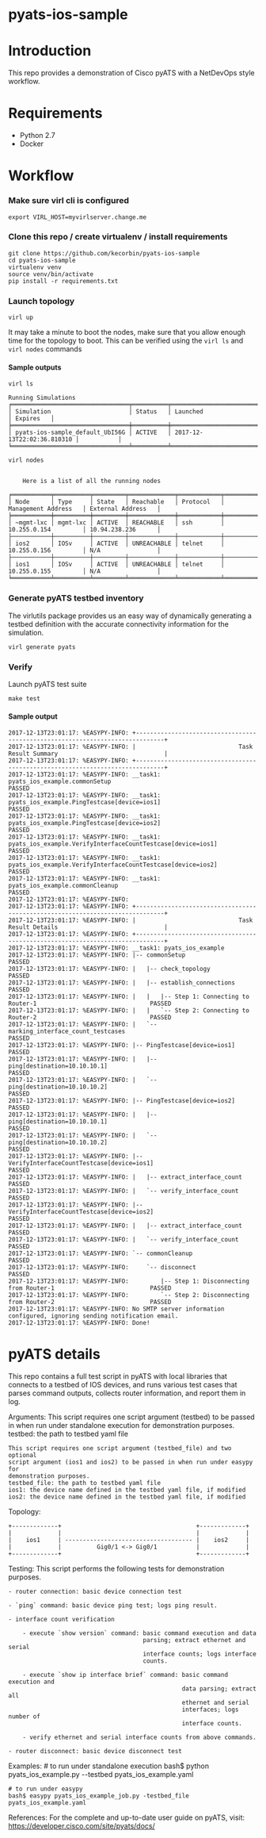 # pyats-ios-sample

# Introduction

This repo provides a demonstration of Cisco pyATS with a NetDevOps style workflow.

# Requirements

* Python 2.7
* Docker

# Workflow

### Make sure virl cli is configured

```
export VIRL_HOST=myvirlserver.change.me
```

### Clone this repo / create virtualenv / install requirements

```
git clone https://github.com/kecorbin/pyats-ios-sample
cd pyats-ios-sample
virtualenv venv
source venv/bin/activate
pip install -r requirements.txt

```

### Launch topology

```
virl up
```
It may take a minute to boot the nodes, make sure that you allow enough time for
the topology to boot. This can be verified using the `virl ls` and `virl nodes`
commands

#### Sample outputs

```
virl ls

Running Simulations
╒═════════════════════════════════╤══════════╤════════════════════════════╤═══════════╕
│ Simulation                      │ Status   │ Launched                   │ Expires   │
╞═════════════════════════════════╪══════════╪════════════════════════════╪═══════════╡
│ pyats-ios-sample_default_UbI56G │ ACTIVE   │ 2017-12-13T22:02:36.810310 │           │
╘═════════════════════════════════╧══════════╧════════════════════════════╧═══════════╛

virl nodes


    Here is a list of all the running nodes

╒═══════════╤══════════╤═════════╤═════════════╤════════════╤══════════════════════╤════════════════════╕
│ Node      │ Type     │ State   │ Reachable   │ Protocol   │ Management Address   │ External Address   │
╞═══════════╪══════════╪═════════╪═════════════╪════════════╪══════════════════════╪════════════════════╡
│ ~mgmt-lxc │ mgmt-lxc │ ACTIVE  │ REACHABLE   │ ssh        │ 10.255.0.154         │ 10.94.238.236      │
├───────────┼──────────┼─────────┼─────────────┼────────────┼──────────────────────┼────────────────────┤
│ ios2      │ IOSv     │ ACTIVE  │ UNREACHABLE │ telnet     │ 10.255.0.156         │ N/A                │
├───────────┼──────────┼─────────┼─────────────┼────────────┼──────────────────────┼────────────────────┤
│ ios1      │ IOSv     │ ACTIVE  │ UNREACHABLE │ telnet     │ 10.255.0.155         │ N/A                │
╘═══════════╧══════════╧═════════╧═════════════╧════════════╧══════════════════════╧════════════════════╛

```

### Generate pyATS testbed inventory

The virlutils package provides us an easy way of dynamically generating a testbed
definition with the accurate connectivity information for the simulation.

```
virl generate pyats
```


### Verify

Launch pyATS test suite

```
make test
```

#### Sample output

```
2017-12-13T23:01:17: %EASYPY-INFO: +------------------------------------------------------------------------------+
2017-12-13T23:01:17: %EASYPY-INFO: |                             Task Result Summary                              |
2017-12-13T23:01:17: %EASYPY-INFO: +------------------------------------------------------------------------------+
2017-12-13T23:01:17: %EASYPY-INFO: __task1: pyats_ios_example.commonSetup                                    PASSED
2017-12-13T23:01:17: %EASYPY-INFO: __task1: pyats_ios_example.PingTestcase[device=ios1]                      PASSED
2017-12-13T23:01:17: %EASYPY-INFO: __task1: pyats_ios_example.PingTestcase[device=ios2]                      PASSED
2017-12-13T23:01:17: %EASYPY-INFO: __task1: pyats_ios_example.VerifyInterfaceCountTestcase[device=ios1]      PASSED
2017-12-13T23:01:17: %EASYPY-INFO: __task1: pyats_ios_example.VerifyInterfaceCountTestcase[device=ios2]      PASSED
2017-12-13T23:01:17: %EASYPY-INFO: __task1: pyats_ios_example.commonCleanup                                  PASSED
2017-12-13T23:01:17: %EASYPY-INFO:
2017-12-13T23:01:17: %EASYPY-INFO: +------------------------------------------------------------------------------+
2017-12-13T23:01:17: %EASYPY-INFO: |                             Task Result Details                              |
2017-12-13T23:01:17: %EASYPY-INFO: +------------------------------------------------------------------------------+
2017-12-13T23:01:17: %EASYPY-INFO: __task1: pyats_ios_example
2017-12-13T23:01:17: %EASYPY-INFO: |-- commonSetup                                                           PASSED
2017-12-13T23:01:17: %EASYPY-INFO: |   |-- check_topology                                                    PASSED
2017-12-13T23:01:17: %EASYPY-INFO: |   |-- establish_connections                                             PASSED
2017-12-13T23:01:17: %EASYPY-INFO: |   |   |-- Step 1: Connecting to Router-1                                PASSED
2017-12-13T23:01:17: %EASYPY-INFO: |   |   `-- Step 2: Connecting to Router-2                                PASSED
2017-12-13T23:01:17: %EASYPY-INFO: |   `-- marking_interface_count_testcases                                 PASSED
2017-12-13T23:01:17: %EASYPY-INFO: |-- PingTestcase[device=ios1]                                             PASSED
2017-12-13T23:01:17: %EASYPY-INFO: |   |-- ping[destination=10.10.10.1]                                      PASSED
2017-12-13T23:01:17: %EASYPY-INFO: |   `-- ping[destination=10.10.10.2]                                      PASSED
2017-12-13T23:01:17: %EASYPY-INFO: |-- PingTestcase[device=ios2]                                             PASSED
2017-12-13T23:01:17: %EASYPY-INFO: |   |-- ping[destination=10.10.10.1]                                      PASSED
2017-12-13T23:01:17: %EASYPY-INFO: |   `-- ping[destination=10.10.10.2]                                      PASSED
2017-12-13T23:01:17: %EASYPY-INFO: |-- VerifyInterfaceCountTestcase[device=ios1]                             PASSED
2017-12-13T23:01:17: %EASYPY-INFO: |   |-- extract_interface_count                                           PASSED
2017-12-13T23:01:17: %EASYPY-INFO: |   `-- verify_interface_count                                            PASSED
2017-12-13T23:01:17: %EASYPY-INFO: |-- VerifyInterfaceCountTestcase[device=ios2]                             PASSED
2017-12-13T23:01:17: %EASYPY-INFO: |   |-- extract_interface_count                                           PASSED
2017-12-13T23:01:17: %EASYPY-INFO: |   `-- verify_interface_count                                            PASSED
2017-12-13T23:01:17: %EASYPY-INFO: `-- commonCleanup                                                         PASSED
2017-12-13T23:01:17: %EASYPY-INFO:     `-- disconnect                                                        PASSED
2017-12-13T23:01:17: %EASYPY-INFO:         |-- Step 1: Disconnecting from Router-1                           PASSED
2017-12-13T23:01:17: %EASYPY-INFO:         `-- Step 2: Disconnecting from Router-2                           PASSED
2017-12-13T23:01:17: %EASYPY-INFO: No SMTP server information configured, ignoring sending notification email.
2017-12-13T23:01:17: %EASYPY-INFO: Done!

```

# pyATS details

This repo contains a full test script in pyATS with local libraries that connects to a
testbed of IOS devices, and runs various test cases that parses command outputs,
collects router information, and report them in log.

Arguments:
    This script requires one script argument (testbed) to be passed in when run
    under standalone execution for demonstration purposes.
    testbed: the path to testbed yaml file

    This script requires one script argument (testbed_file) and two optional
    script argument (ios1 and ios2) to be passed in when run under easypy for
    demonstration purposes.
    testbed_file: the path to testbed yaml file
    ios1: the device name defined in the testbed yaml file, if modified
    ios2: the device name defined in the testbed yaml file, if modified

Topology:

    +-------------+                                      +-------------+
    |             |                                      |             |
    |    ios1     | ------------------------------------ |    ios2     |
    |             |          Gig0/1 <-> Gig0/1           |             |
    +-------------+                                      +-------------+

Testing:
    This script performs the following tests for demonstration purposes.

    - router connection: basic device connection test

    - `ping` command: basic device ping test; logs ping result.

    - interface count verification

        - execute `show version` command: basic command execution and data
                                          parsing; extract ethernet and serial
                                          interface counts; logs interface
                                          counts.

        - execute `show ip interface brief` command: basic command execution and
                                                     data parsing; extract all
                                                     ethernet and serial
                                                     interfaces; logs number of
                                                     interface counts.

        - verify ethernet and serial interface counts from above commands.

    - router disconnect: basic device disconnect test

Examples:
    # to run under standalone execution
    bash$ python pyats_ios_example.py --testbed pyats_ios_example.yaml

    # to run under easypy
    bash$ easypy pyats_ios_example_job.py -testbed_file pyats_ios_example.yaml

References:
   For the complete and up-to-date user guide on pyATS, visit:
    https://developer.cisco.com/site/pyats/docs/
